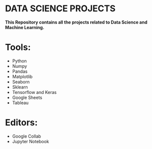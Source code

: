 # DATA SCIENCE PROJECTS
**This Repository contains all the projects related to Data Science and Machine Learning.**

# Tools:

- Python
- Numpy
- Pandas
- Matplotlib
- Seaborn
- Sklearn
- Tensorflow and Keras
- Google Sheets
- Tableau

# Editors:

- Google Collab
- Jupyter Notebook


